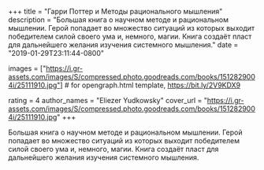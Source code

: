 
+++
title = "Гарри Поттер и Методы рационального мышления"
description = "Большая книга о научном методе и рациональном мышлении. Герой попадает во множество ситуаций из которых выходит победителем силой своего ума и, немного, магии. Книга создаёт пласт для дальнейшего желания изучения системного мышления."
date = "2019-01-29T23:11:44-0800"

images = ["https://i.gr-assets.com/images/S/compressed.photo.goodreads.com/books/1512829004i/25111910.jpg"]  # for opengraph.html template, https://bit.ly/2V9KDX9

rating = 4
author_names = "Eliezer Yudkowsky"
cover_url = "https://i.gr-assets.com/images/S/compressed.photo.goodreads.com/books/1512829004i/25111910.jpg"
+++

Большая книга о научном методе и рациональном мышлении. Герой попадает во множество ситуаций из которых выходит победителем силой своего ума и, немного, магии. Книга создаёт пласт для дальнейшего желания изучения системного мышления.
